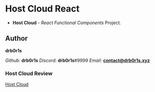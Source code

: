 # Host Cloud React

- **Host Cloud** - *React Functional Components* Project.

## Author

**drb0r1s**

*Github:* **drb0r1s**
*Discord:* **drb0r1s**#9999
*Email:* **contact@drb0r1s.xyz**

### Host Cloud Review

[Host Cloud](https://drb0r1s-host-cloud-react.netlify.app/)
